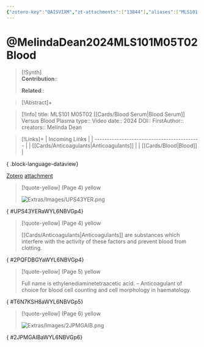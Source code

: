 ```yaml
---
{"zotero-key":"QAISVIXM","zt-attachments":["13844"],"aliases":["MLS101 M05T02 Blood Serum Versus Blood Plasma"],"keywords":["✅"],"FirstAuthor":"[[ Melinda Dean]]","tags":["source/video","Uni/MLS101"],"dg-publish":true,"permalink":"/sources/video/melinda-dean2024-mls-101-m05-t02-blood/","dgPassFrontmatter":true}
---
```


# @MelindaDean2024MLS101M05T02Blood

>[!Synth]  
>**Contribution**::  
>  
>**Related**:: 
>  

> [!Abstract]+
> 

> [!Info]
> title: MLS101 M05T02 [[Cards/Blood Serum\|Blood Serum]] Versus Blood Plasma
> type:: Video 
> date:: 2024
> DOI:: 
> FirstAuthor:: 
> creators:: Melinda Dean

> [!Links]+
>  | Incoming Links                              |
> | ------------------------------------------- |
> | [[Cards/Anticoagulants\|Anticoagulants]] |
> | [[Cards/Blood\|Blood]]                   |
> 
{ .block-language-dataview}


[Zotero](zotero://select/library/items/QAISVIXM) [attachment](<file:///Users/nathanmaxwell/Zotero/storage/WYL6NBVG/Melinda%20Dean%20-%202024%20-%20MLS101%20M05T02%20Blood%20Serum%20Versus%20Blood%20Plasma.pdf>)

> [!quote-yellow] (Page 4) yellow
> 
> ![Extras/Images/UPS43YER.png](/img/user/Extras/Images/UPS43YER.png)
>
{ #UPS43YERaWYL6NBVGp4}


> [!quote-yellow] (Page 4) yellow
> 
> [[Cards/Anticoagulants\|Anticoagulants]] are substances which interfere with the activity of these factors and prevent blood from clotting.
>
{ #2PQFDBGYaWYL6NBVGp4}


> [!quote-yellow] (Page 5) yellow
> 
> Full name is ethylenediaminetetraacetic acid. – Anticoagulant of choice for blood cell counting and cell morphology in haematology.
>
{ #T6N7KSH8aWYL6NBVGp5}


> [!quote-yellow] (Page 6) yellow
> 
> ![Extras/Images/2JPMGAIB.png](/img/user/Extras/Images/2JPMGAIB.png)
>
{ #2JPMGAIBaWYL6NBVGp6}

